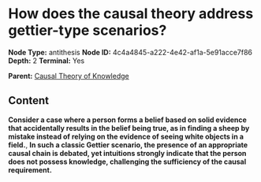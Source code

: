# How does the causal theory address gettier-type scenarios?

**Node Type:** antithesis
**Node ID:** 4c4a4845-a222-4e42-af1a-5e91acce7f86
**Depth:** 2
**Terminal:** Yes

**Parent:** [Causal Theory of Knowledge](causal-theory-of-knowledge.md)

## Content

**Consider a case where a person forms a belief based on solid evidence that accidentally results in the belief being true, as in finding a sheep by mistake instead of relying on the evidence of seeing white objects in a field.**, **In such a classic Gettier scenario, the presence of an appropriate causal chain is debated, yet intuitions strongly indicate that the person does not possess knowledge, challenging the sufficiency of the causal requirement.**
